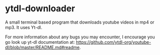 # ytdl-downloader
A small terminal based program that downloads youtube videos in mp4 or mp3. It uses Yt-dl.

For more information about any bugs you may encounter, I encourage you go look up yt-dl documentation at: https://github.com/ytdl-org/youtube-dl/blob/master/README.md#readme.

